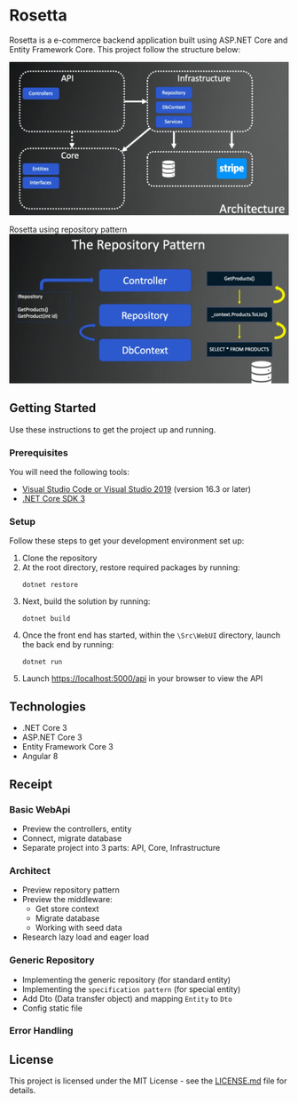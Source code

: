 # Rosetta

Rosetta is a e-commerce backend application built using ASP.NET Core and Entity Framework Core.
This project follow the structure below:

![Project Structure](https://github.com/denislour/rosetta/blob/master/Assets/img/structure.png)

Rosetta using repository pattern
![Repository Pattern](https://github.com/denislour/rosetta/blob/master/Assets/img/pattern.png)

## Getting Started

Use these instructions to get the project up and running.

### Prerequisites

You will need the following tools:

- [Visual Studio Code or Visual Studio 2019](https://visualstudio.microsoft.com/vs/) (version 16.3 or later)
- [.NET Core SDK 3](https://dotnet.microsoft.com/download/dotnet-core/3.0)

### Setup

Follow these steps to get your development environment set up:

1. Clone the repository
2. At the root directory, restore required packages by running:
   ```
   dotnet restore
   ```
3. Next, build the solution by running:
   ```
   dotnet build
   ```
4. Once the front end has started, within the `\Src\WebUI` directory, launch the back end by running:
   ```
   dotnet run
   ```
5. Launch [https://localhost:5000/api](http://localhost:5000/api) in your browser to view the API

## Technologies

- .NET Core 3
- ASP.NET Core 3
- Entity Framework Core 3
- Angular 8

## Receipt

### Basic WebApi

- Preview the controllers, entity
- Connect, migrate database
- Separate project into 3 parts: API, Core, Infrastructure

### Architect

- Preview repository pattern
- Preview the middleware:
  - Get store context
  - Migrate database
  - Working with seed data
- Research lazy load and eager load

### Generic Repository

- Implementing the generic repository (for standard entity)
- Implementing the `specification pattern` (for special entity)
- Add Dto (Data transfer object) and mapping `Entity` to `Dto`
- Config static file

### Error Handling

## License

This project is licensed under the MIT License - see the [LICENSE.md](https://github.com/denislour/rosetta/blob/master/LICENSE) file for details.
